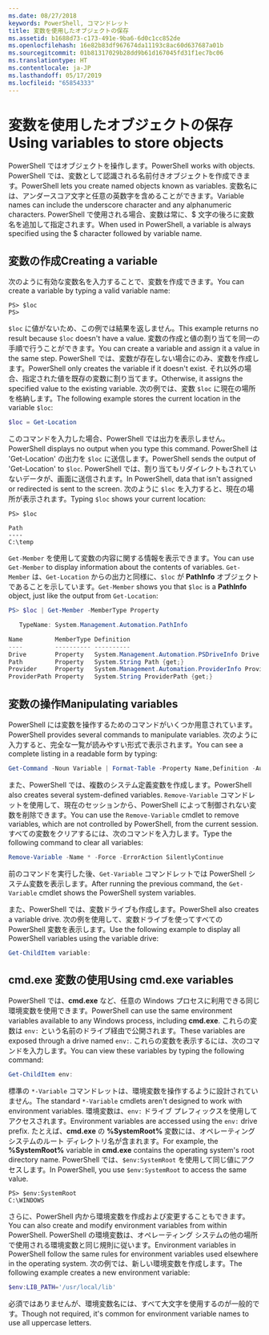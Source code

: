 ```yaml
---
ms.date: 08/27/2018
keywords: PowerShell, コマンドレット
title: 変数を使用したオブジェクトの保存
ms.assetid: b1688d73-c173-491e-9ba6-6d0c1cc852de
ms.openlocfilehash: 16e82b83df967674da11193c8ac60d637687a01b
ms.sourcegitcommit: 01b81317029b28dd9b61d167045fd31f1ec7bc06
ms.translationtype: HT
ms.contentlocale: ja-JP
ms.lasthandoff: 05/17/2019
ms.locfileid: "65854333"
---
```

# <a name="using-variables-to-store-objects"></a><span data-ttu-id="dc92b-103">変数を使用したオブジェクトの保存</span><span class="sxs-lookup"><span data-stu-id="dc92b-103">Using variables to store objects</span></span>

<span data-ttu-id="dc92b-104">PowerShell ではオブジェクトを操作します。</span><span class="sxs-lookup"><span data-stu-id="dc92b-104">PowerShell works with objects.</span></span> <span data-ttu-id="dc92b-105">PowerShell では、変数として認識される名前付きオブジェクトを作成できます。</span><span class="sxs-lookup"><span data-stu-id="dc92b-105">PowerShell lets you create named objects known as variables.</span></span>
<span data-ttu-id="dc92b-106">変数名には、アンダースコア文字と任意の英数字を含めることができます。</span><span class="sxs-lookup"><span data-stu-id="dc92b-106">Variable names can include the underscore character and any alphanumeric characters.</span></span> <span data-ttu-id="dc92b-107">PowerShell で使用される場合、変数は常に、\$ 文字の後ろに変数名を追加して指定されます。</span><span class="sxs-lookup"><span data-stu-id="dc92b-107">When used in PowerShell, a variable is always specified using the \$ character followed by variable name.</span></span>

## <a name="creating-a-variable"></a><span data-ttu-id="dc92b-108">変数の作成</span><span class="sxs-lookup"><span data-stu-id="dc92b-108">Creating a variable</span></span>

<span data-ttu-id="dc92b-109">次のように有効な変数名を入力することで、変数を作成できます。</span><span class="sxs-lookup"><span data-stu-id="dc92b-109">You can create a variable by typing a valid variable name:</span></span>

```
PS> $loc
PS>
```

<span data-ttu-id="dc92b-110">`$loc` に値がないため、この例では結果を返しません。</span><span class="sxs-lookup"><span data-stu-id="dc92b-110">This example returns no result because `$loc` doesn't have a value.</span></span> <span data-ttu-id="dc92b-111">変数の作成と値の割り当てを同一の手順で行うことができます。</span><span class="sxs-lookup"><span data-stu-id="dc92b-111">You can create a variable and assign it a value in the same step.</span></span> <span data-ttu-id="dc92b-112">PowerShell では、変数が存在しない場合にのみ、変数を作成します。</span><span class="sxs-lookup"><span data-stu-id="dc92b-112">PowerShell only creates the variable if it doesn't exist.</span></span>
<span data-ttu-id="dc92b-113">それ以外の場合、指定された値を既存の変数に割り当てます。</span><span class="sxs-lookup"><span data-stu-id="dc92b-113">Otherwise, it assigns the specified value to the existing variable.</span></span> <span data-ttu-id="dc92b-114">次の例では、変数 `$loc` に現在の場所を格納します。</span><span class="sxs-lookup"><span data-stu-id="dc92b-114">The following example stores the current location in the variable `$loc`:</span></span>

```powershell
$loc = Get-Location
```

<span data-ttu-id="dc92b-115">このコマンドを入力した場合、PowerShell では出力を表示しません。</span><span class="sxs-lookup"><span data-stu-id="dc92b-115">PowerShell displays no output when you type this command.</span></span> <span data-ttu-id="dc92b-116">PowerShell は 'Get-Location' の出力を `$loc` に送信します。</span><span class="sxs-lookup"><span data-stu-id="dc92b-116">PowerShell sends the output of 'Get-Location' to `$loc`.</span></span> <span data-ttu-id="dc92b-117">PowerShell では、割り当てもリダイレクトもされていないデータが、画面に送信されます。</span><span class="sxs-lookup"><span data-stu-id="dc92b-117">In PowerShell, data that isn't assigned or redirected is sent to the screen.</span></span> <span data-ttu-id="dc92b-118">次のように `$loc` を入力すると、現在の場所が表示されます。</span><span class="sxs-lookup"><span data-stu-id="dc92b-118">Typing `$loc` shows your current location:</span></span>

```
PS> $loc

Path
----
C:\temp
```

<span data-ttu-id="dc92b-119">`Get-Member` を使用して変数の内容に関する情報を表示できます。</span><span class="sxs-lookup"><span data-stu-id="dc92b-119">You can use `Get-Member` to display information about the contents of variables.</span></span> <span data-ttu-id="dc92b-120">`Get-Member` は、`Get-Location` からの出力と同様に、`$loc` が **PathInfo** オブジェクトであることを示しています。</span><span class="sxs-lookup"><span data-stu-id="dc92b-120">`Get-Member` shows you that `$loc` is a **PathInfo** object, just like the output from `Get-Location`:</span></span>

```powershell
PS> $loc | Get-Member -MemberType Property

   TypeName: System.Management.Automation.PathInfo

Name         MemberType Definition
----         ---------- ----------
Drive        Property   System.Management.Automation.PSDriveInfo Drive {get;}
Path         Property   System.String Path {get;}
Provider     Property   System.Management.Automation.ProviderInfo Provider {...
ProviderPath Property   System.String ProviderPath {get;}
```

## <a name="manipulating-variables"></a><span data-ttu-id="dc92b-121">変数の操作</span><span class="sxs-lookup"><span data-stu-id="dc92b-121">Manipulating variables</span></span>

<span data-ttu-id="dc92b-122">PowerShell には変数を操作するためのコマンドがいくつか用意されています。</span><span class="sxs-lookup"><span data-stu-id="dc92b-122">PowerShell provides several commands to manipulate variables.</span></span> <span data-ttu-id="dc92b-123">次のように入力すると、完全な一覧が読みやすい形式で表示されます。</span><span class="sxs-lookup"><span data-stu-id="dc92b-123">You can see a complete listing in a readable form by typing:</span></span>

```powershell
Get-Command -Noun Variable | Format-Table -Property Name,Definition -AutoSize -Wrap
```

<span data-ttu-id="dc92b-124">また、PowerShell では、複数のシステム定義変数を作成します。</span><span class="sxs-lookup"><span data-stu-id="dc92b-124">PowerShell also creates several system-defined variables.</span></span> <span data-ttu-id="dc92b-125">`Remove-Variable` コマンドレットを使用して、現在のセッションから、PowerShell によって制御されない変数を削除できます。</span><span class="sxs-lookup"><span data-stu-id="dc92b-125">You can use the `Remove-Variable` cmdlet to remove variables, which are not controlled by PowerShell, from the current session.</span></span> <span data-ttu-id="dc92b-126">すべての変数をクリアするには、次のコマンドを入力します。</span><span class="sxs-lookup"><span data-stu-id="dc92b-126">Type the following command to clear all variables:</span></span>

```powershell
Remove-Variable -Name * -Force -ErrorAction SilentlyContinue
```

<span data-ttu-id="dc92b-127">前のコマンドを実行した後、`Get-Variable` コマンドレットでは PowerShell システム変数を表示します。</span><span class="sxs-lookup"><span data-stu-id="dc92b-127">After running the previous command, the `Get-Variable` cmdlet shows the PowerShell system variables.</span></span>

<span data-ttu-id="dc92b-128">また、PowerShell では、変数ドライブも作成します。</span><span class="sxs-lookup"><span data-stu-id="dc92b-128">PowerShell also creates a variable drive.</span></span> <span data-ttu-id="dc92b-129">次の例を使用して、変数ドライブを使ってすべての PowerShell 変数を表示します。</span><span class="sxs-lookup"><span data-stu-id="dc92b-129">Use the following example to display all PowerShell variables using the variable drive:</span></span>

```powershell
Get-ChildItem variable:
```

## <a name="using-cmdexe-variables"></a><span data-ttu-id="dc92b-130">cmd.exe 変数の使用</span><span class="sxs-lookup"><span data-stu-id="dc92b-130">Using cmd.exe variables</span></span>

<span data-ttu-id="dc92b-131">PowerShell では、**cmd.exe** など、任意の Windows プロセスに利用できる同じ環境変数を使用できます。</span><span class="sxs-lookup"><span data-stu-id="dc92b-131">PowerShell can use the same environment variables available to any Windows process, including **cmd.exe**.</span></span> <span data-ttu-id="dc92b-132">これらの変数は `env:` という名前のドライブ経由で公開されます。</span><span class="sxs-lookup"><span data-stu-id="dc92b-132">These variables are exposed through a drive named `env:`.</span></span> <span data-ttu-id="dc92b-133">これらの変数を表示するには、次のコマンドを入力します。</span><span class="sxs-lookup"><span data-stu-id="dc92b-133">You can view these variables by typing the following command:</span></span>

```powershell
Get-ChildItem env:
```

<span data-ttu-id="dc92b-134">標準の `*-Variable` コマンドレットは、環境変数を操作するように設計されていません。</span><span class="sxs-lookup"><span data-stu-id="dc92b-134">The standard `*-Variable` cmdlets aren't designed to work with environment variables.</span></span> <span data-ttu-id="dc92b-135">環境変数は、`env:` ドライブ プレフィックスを使用してアクセスされます。</span><span class="sxs-lookup"><span data-stu-id="dc92b-135">Environment variables are accessed using the `env:` drive prefix.</span></span> <span data-ttu-id="dc92b-136">たとえば、**cmd.exe** の **%SystemRoot%** 変数には、オペレーティング システムのルート ディレクトリ名が含まれます。</span><span class="sxs-lookup"><span data-stu-id="dc92b-136">For example, the **%SystemRoot%** variable in **cmd.exe** contains the operating system's root directory name.</span></span> <span data-ttu-id="dc92b-137">PowerShell では、`$env:SystemRoot` を使用して同じ値にアクセスします。</span><span class="sxs-lookup"><span data-stu-id="dc92b-137">In PowerShell, you use `$env:SystemRoot` to access the same value.</span></span>

```
PS> $env:SystemRoot
C:\WINDOWS
```

<span data-ttu-id="dc92b-138">さらに、PowerShell 内から環境変数を作成および変更することもできます。</span><span class="sxs-lookup"><span data-stu-id="dc92b-138">You can also create and modify environment variables from within PowerShell.</span></span> <span data-ttu-id="dc92b-139">PowerShell の環境変数は、オペレーティング システムの他の場所で使用される環境変数と同じ規則に従います。</span><span class="sxs-lookup"><span data-stu-id="dc92b-139">Environment variables in PowerShell follow the same rules for environment variables used elsewhere in the operating system.</span></span> <span data-ttu-id="dc92b-140">次の例では、新しい環境変数を作成します。</span><span class="sxs-lookup"><span data-stu-id="dc92b-140">The following example creates a new environment variable:</span></span>

```powershell
$env:LIB_PATH='/usr/local/lib'
```

<span data-ttu-id="dc92b-141">必須ではありませんが、環境変数名には、すべて大文字を使用するのが一般的です。</span><span class="sxs-lookup"><span data-stu-id="dc92b-141">Though not required, it's common for environment variable names to use all uppercase letters.</span></span>
